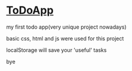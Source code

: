 # [ToDoApp](https://faaazy.github.io/ToDoApp/)

my first todo app(very unique project nowadays)

basic css, html and js were used for this project

localStorage will save your 'useful' tasks

bye
